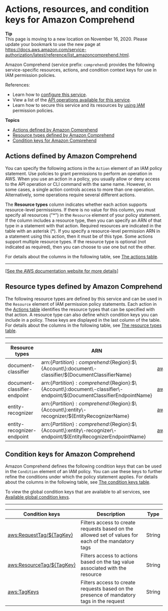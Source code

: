 # Actions, resources, and condition keys for Amazon Comprehend<a name="list_amazoncomprehend"></a>

**Tip**  
This page is moving to a new location on November 16, 2020\. Please update your bookmark to use the new page at [https://docs\.aws\.amazon\.com/service\-authorization/latest/reference/list\_amazoncomprehend\.html](https://docs.aws.amazon.com/service-authorization/latest/reference/list_amazoncomprehend.html)\. 

Amazon Comprehend \(service prefix: `comprehend`\) provides the following service\-specific resources, actions, and condition context keys for use in IAM permission policies\.

References:
+ Learn how to [configure this service](https://docs.aws.amazon.com/comprehend/latest/dg/)\.
+ View a list of the [API operations available for this service](https://docs.aws.amazon.com/comprehend/latest/dg/)\.
+ Learn how to secure this service and its resources by [using IAM](https://docs.aws.amazon.com/comprehend/latest/dg/auth-and-access-control.html) permission policies\.

**Topics**
+ [Actions defined by Amazon Comprehend](#amazoncomprehend-actions-as-permissions)
+ [Resource types defined by Amazon Comprehend](#amazoncomprehend-resources-for-iam-policies)
+ [Condition keys for Amazon Comprehend](#amazoncomprehend-policy-keys)

## Actions defined by Amazon Comprehend<a name="amazoncomprehend-actions-as-permissions"></a>

You can specify the following actions in the `Action` element of an IAM policy statement\. Use policies to grant permissions to perform an operation in AWS\. When you use an action in a policy, you usually allow or deny access to the API operation or CLI command with the same name\. However, in some cases, a single action controls access to more than one operation\. Alternatively, some operations require several different actions\.

The **Resource types** column indicates whether each action supports resource\-level permissions\. If there is no value for this column, you must specify all resources \("\*"\) in the `Resource` element of your policy statement\. If the column includes a resource type, then you can specify an ARN of that type in a statement with that action\. Required resources are indicated in the table with an asterisk \(\*\)\. If you specify a resource\-level permission ARN in a statement using this action, then it must be of this type\. Some actions support multiple resource types\. If the resource type is optional \(not indicated as required\), then you can choose to use one but not the other\.

For details about the columns in the following table, see [The actions table](reference_policies_actions-resources-contextkeys.md#actions_table)\.


****  
[\[See the AWS documentation website for more details\]](http://docs.aws.amazon.com/IAM/latest/UserGuide/list_amazoncomprehend.html)

## Resource types defined by Amazon Comprehend<a name="amazoncomprehend-resources-for-iam-policies"></a>

The following resource types are defined by this service and can be used in the `Resource` element of IAM permission policy statements\. Each action in the [Actions table](#amazoncomprehend-actions-as-permissions) identifies the resource types that can be specified with that action\. A resource type can also define which condition keys you can include in a policy\. These keys are displayed in the last column of the table\. For details about the columns in the following table, see [The resource types table](reference_policies_actions-resources-contextkeys.md#resources_table)\.


****  

| Resource types | ARN | Condition keys | 
| --- | --- | --- | 
|   document\-classifier  |  arn:$\{Partition\}:comprehend:$\{Region\}:$\{Account\}:document\-classifier/$\{DocumentClassifierName\}  |   [ aws:ResourceTag/$\{TagKey\} ](#amazoncomprehend-aws_ResourceTag___TagKey_)   | 
|   document\-classifier\-endpoint  |  arn:$\{Partition\}:comprehend:$\{Region\}:$\{Account\}:document\-classifier\-endpoint/$\{DocumentClassifierEndpointName\}  |   [ aws:ResourceTag/$\{TagKey\} ](#amazoncomprehend-aws_ResourceTag___TagKey_)   | 
|   entity\-recognizer  |  arn:$\{Partition\}:comprehend:$\{Region\}:$\{Account\}:entity\-recognizer/$\{EntityRecognizerName\}  |   [ aws:ResourceTag/$\{TagKey\} ](#amazoncomprehend-aws_ResourceTag___TagKey_)   | 
|   entity\-recognizer\-endpoint  |  arn:$\{Partition\}:comprehend:$\{Region\}:$\{Account\}:entity\-recognizer\-endpoint/$\{EntityRecognizerEndpointName\}  |   [ aws:ResourceTag/$\{TagKey\} ](#amazoncomprehend-aws_ResourceTag___TagKey_)   | 

## Condition keys for Amazon Comprehend<a name="amazoncomprehend-policy-keys"></a>

Amazon Comprehend defines the following condition keys that can be used in the `Condition` element of an IAM policy\. You can use these keys to further refine the conditions under which the policy statement applies\. For details about the columns in the following table, see [The condition keys table](reference_policies_actions-resources-contextkeys.md#context_keys_table)\.

To view the global condition keys that are available to all services, see [Available global condition keys](reference_policies_condition-keys.html#AvailableKeys)\.


****  

| Condition keys | Description | Type | 
| --- | --- | --- | 
|   [ aws:RequestTag/$\{TagKey\} ](https://docs.aws.amazon.com/IAM/latest/UserGuide/reference_policies_condition-keys.html#condition-keys-globally-available)  | Filters access to create requests based on the allowed set of values for each of the mandatory tags | String | 
|   [ aws:ResourceTag/$\{TagKey\} ](https://docs.aws.amazon.com/IAM/latest/UserGuide/reference_policies_condition-keys.html#condition-keys-globally-available)  | Filters access to actions based on the tag value associated with the resource | String | 
|   [ aws:TagKeys ](https://docs.aws.amazon.com/IAM/latest/UserGuide/reference_policies_condition-keys.html#condition-keys-globally-available)  | Filters access to create requests based on the presence of mandatory tags in the request | String | 